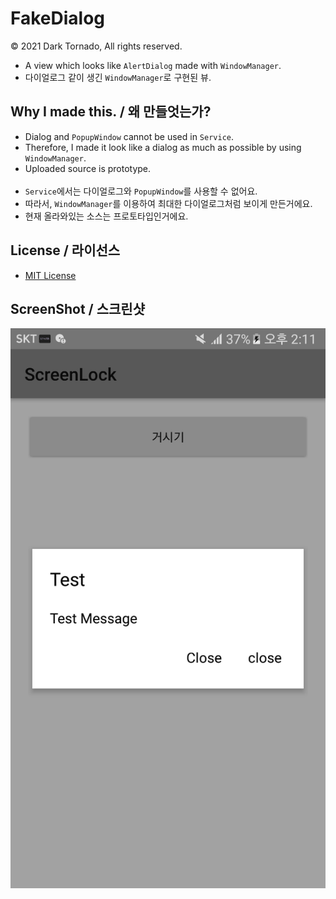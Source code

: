 # FakeDialog
© 2021 Dark Tornado, All rights reserved.
* A view which looks like `AlertDialog` made with `WindowManager`.
* 다이얼로그 같이 생긴 `WindowManager`로 구현된 뷰.

## Why I made this. / 왜 만들엇는가?
* Dialog and `PopupWindow` cannot be used in `Service`.
* Therefore, I made it look like a dialog as much as possible by using `WindowManager`.
* Uploaded source is prototype.
<br><br>
* `Service`에서는 다이얼로그와 `PopupWindow`를 사용할 수 없어요.
* 따라서, `WindowManager`를 이용하여 최대한 다이얼로그처럼 보이게 만든거에요.
* 현재 올라와있는 소스는 프로토타입인거에요.

## License / 라이선스
* [MIT License](LICENSE)

## ScreenShot / 스크린샷
<img src="FakeDialog.png">
